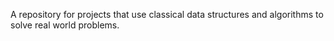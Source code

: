 A repository for projects that use classical data structures and algorithms to solve real world problems.
